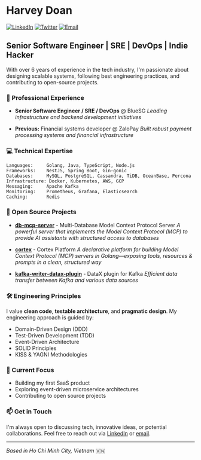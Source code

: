 # Harvey Doan

[![LinkedIn](https://img.shields.io/badge/LinkedIn-harveydoan-blue?style=flat-square&logo=linkedin)](https://www.linkedin.com/in/harveydoan)
[![Twitter](https://img.shields.io/badge/Twitter-harveydoan-1DA1F2?style=flat-square&logo=twitter)](https://twitter.com/harveydoan)
[![Email](https://img.shields.io/badge/Email-mnhatlinh.doan%40gmail.com-red?style=flat-square&logo=gmail)](mailto:mnhatlinh.doan@gmail.com)

## Senior Software Engineer | SRE | DevOps | Indie Hacker

With over 6 years of experience in the tech industry, I'm passionate about designing scalable systems, following best engineering practices, and contributing to open-source projects.

### 🔭 Professional Experience

- **Senior Software Engineer / SRE / DevOps** @ BlueSG
  *Leading infrastructure and backend development initiatives*

- **Previous:** Financial systems developer @ ZaloPay
  *Built robust payment processing systems and financial infrastructure*

### 💻 Technical Expertise

```
Languages:     Golang, Java, TypeScript, Node.js
Frameworks:    NestJS, Spring Boot, Gin-gonic
Databases:     MySQL, PostgreSQL, Cassandra, TiDB, OceanBase, Percona
Infrastructure: Docker, Kubernetes, AWS, GCP
Messaging:     Apache Kafka
Monitoring:    Prometheus, Grafana, Elasticsearch
Caching:       Redis
```

### 🚀 Open Source Projects

- **[db-mcp-server](https://github.com/FreePeak/db-mcp-server)** - Multi-Database Model Context Protocol Server
  *A powerful server that implements the Model Context Protocol (MCP) to provide AI assistants with structured access to databases*

- **[cortex](https://github.com/FreePeak/cortex)** - Cortex Platform
  *A declarative platform for building Model Context Protocol (MCP) servers in Golang—exposing tools, resources & prompts in a clean, structured way*

- **[kafka-writer-datax-plugin](https://github.com/linhdmn/kafka-writer-datax-plugin)** - DataX plugin for Kafka
  *Efficient data transfer between Kafka and various data sources*

### 🛠️ Engineering Principles

I value **clean code**, **testable architecture**, and **pragmatic design**. My engineering approach is guided by:

- Domain-Driven Design (DDD)
- Test-Driven Development (TDD)
- Event-Driven Architecture
- SOLID Principles
- KISS & YAGNI Methodologies

### 🌱 Current Focus

- Building my first SaaS product
- Exploring event-driven microservice architectures
- Contributing to open source projects

### 📫 Get in Touch

I'm always open to discussing tech, innovative ideas, or potential collaborations. Feel free to reach out via [LinkedIn](https://www.linkedin.com/in/harveydoan) or [email](mailto:mnhatlinh.doan@gmail.com).

---

*Based in Ho Chi Minh City, Vietnam* 🇻🇳
